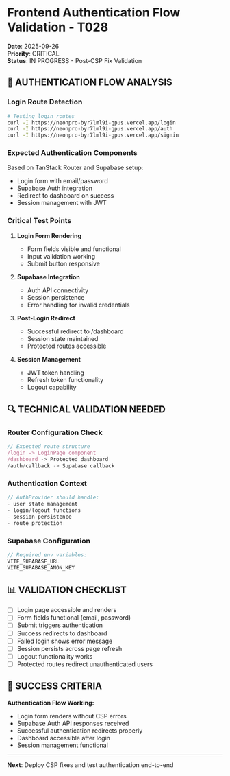 # Frontend Authentication Flow Validation - T028

**Date**: 2025-09-26  
**Priority**: CRITICAL  
**Status**: IN PROGRESS - Post-CSP Fix Validation

## 🎯 AUTHENTICATION FLOW ANALYSIS

### **Login Route Detection**
```bash
# Testing login routes
curl -I https://neonpro-byr7lml9i-gpus.vercel.app/login
curl -I https://neonpro-byr7lml9i-gpus.vercel.app/auth
curl -I https://neonpro-byr7lml9i-gpus.vercel.app/signin
```

### **Expected Authentication Components**
Based on TanStack Router and Supabase setup:
- Login form with email/password
- Supabase Auth integration
- Redirect to dashboard on success
- Session management with JWT

### **Critical Test Points**
1. **Login Form Rendering**
   - Form fields visible and functional
   - Input validation working
   - Submit button responsive

2. **Supabase Integration**
   - Auth API connectivity
   - Session persistence
   - Error handling for invalid credentials

3. **Post-Login Redirect**
   - Successful redirect to /dashboard
   - Session state maintained
   - Protected routes accessible

4. **Session Management**
   - JWT token handling
   - Refresh token functionality
   - Logout capability

## 🔍 TECHNICAL VALIDATION NEEDED

### **Router Configuration Check**
```typescript
// Expected route structure
/login -> LoginPage component
/dashboard -> Protected dashboard
/auth/callback -> Supabase callback
```

### **Authentication Context**
```typescript
// AuthProvider should handle:
- user state management
- login/logout functions  
- session persistence
- route protection
```

### **Supabase Configuration**
```typescript
// Required env variables:
VITE_SUPABASE_URL
VITE_SUPABASE_ANON_KEY
```

## 📊 VALIDATION CHECKLIST

- [ ] Login page accessible and renders
- [ ] Form fields functional (email, password)
- [ ] Submit triggers authentication
- [ ] Success redirects to dashboard
- [ ] Failed login shows error message
- [ ] Session persists across page refresh
- [ ] Logout functionality works
- [ ] Protected routes redirect unauthenticated users

## 🎯 SUCCESS CRITERIA

**Authentication Flow Working:**
- Login form renders without CSP errors
- Supabase Auth API responses received
- Successful authentication redirects properly
- Dashboard accessible after login
- Session management functional

---
**Next**: Deploy CSP fixes and test authentication end-to-end